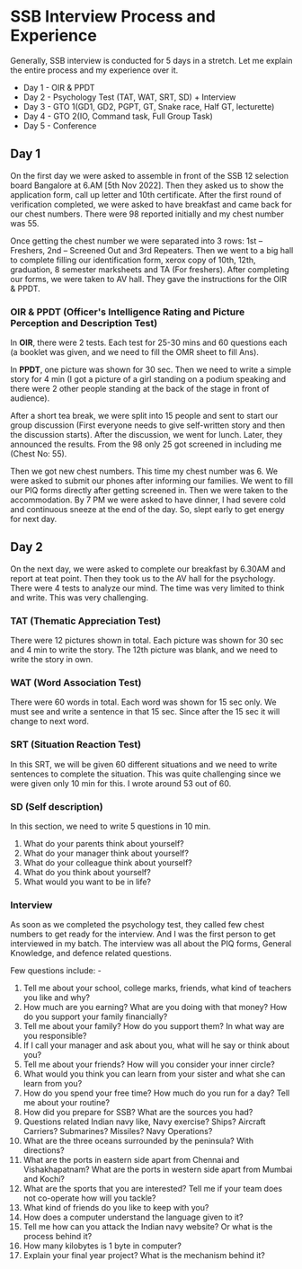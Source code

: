 # SSB Interview Process and Experience

Generally, SSB interview is conducted for 5 days in a stretch. Let me explain the entire process and my experience over it.
* Day 1 - OIR & PPDT
* Day 2 - Psychology Test (TAT, WAT, SRT, SD) + Interview
* Day 3 - GTO 1(GD1, GD2, PGPT, GT, Snake race, Half GT, lecturette)
* Day 4 - GTO 2(IO, Command task, Full Group Task)
* Day 5 - Conference

## Day 1
On the first day we were asked to assemble in front of the SSB 12 selection board Bangalore at 6.AM [5th Nov 2022]. Then they asked us to show the application form, call up letter and 10th certificate. After the first round of verification completed, we were asked to have breakfast and came back for our chest numbers. There were 98 reported initially and my chest number was 55.

Once getting the chest number we were separated into 3 rows: 1st – Freshers, 2nd – Screened Out and 3rd Repeaters. Then we went to a big hall to complete filling our identification form, xerox copy of 10th, 12th, graduation, 8 semester marksheets and TA (For freshers). After completing our forms, we were taken to AV hall. They gave the instructions for the OIR & PPDT.

### OIR & PPDT (Officer's Intelligence Rating and Picture Perception and Description Test)

In **OIR**, there were 2 tests. Each test for 25-30 mins and 60 questions each (a booklet was given, and we need to fill the OMR sheet to fill Ans).

In **PPDT**, one picture was shown for 30 sec. Then we need to write a simple story for 4 min (I got a picture of a girl standing on a podium speaking and there were 2 other people standing at the back of the stage in front of audience).

After a short tea break, we were split into 15 people and sent to start our group discussion (First everyone needs to give self-written story and then the discussion starts). After the discussion, we went for lunch. Later, they announced the results. From the 98 only 25 got screened in including me (Chest No: 55).

Then we got new chest numbers. This time my chest number was 6. We were asked to submit our phones after informing our families. We went to fill our PIQ forms directly after getting screened in. Then we were taken to the accommodation. By 7 PM we were asked to have dinner, I had severe cold and continuous sneeze at the end of the day. So, slept early to get energy for next day. 

## Day 2
On the next day, we were asked to complete our breakfast by 6.30AM and report at teat point. Then they took us to the AV hall for the psychology. There were 4 tests to analyze our mind. The time was very limited to think and write. This was very challenging.

### TAT (Thematic Appreciation Test)
There were 12 pictures shown in total. Each picture was shown for 30 sec and 4 min to write the story. The 12th picture was blank, and we need to write the story in own.

### WAT (Word Association Test)
There were 60 words in total. Each word was shown for 15 sec only. We must see and write a sentence in that 15 sec. Since after the 15 sec it will change to next word.

### SRT (Situation Reaction Test)
In this SRT, we will be given 60 different situations and we need to write sentences to complete the situation. This was quite challenging since we were given only 10 min for this. I wrote around 53 out of 60.

### SD (Self description)
In this section, we need to write 5 questions in 10 min.
1.	What do your parents think about yourself?
2.	What do your manager think about yourself?
3.	What do your colleague think about yourself?
4.	What do you think about yourself?
5.	What would you want to be in life? 

### Interview
As soon as we completed the psychology test, they called few chest numbers to get ready for the interview. And I was the first person to get interviewed in my batch. The interview was all about the PIQ forms, General Knowledge, and defence related questions. 

Few questions include: -
1.	Tell me about your school, college marks, friends, what kind of teachers you like and why?
2.	How much are you earning? What are you doing with that money? How do you support your family financially?
3.	Tell me about your family? How do you support them? In what way are you responsible?
4.	If I call your manager and ask about you, what will he say or think about you?
5.	Tell me about your friends? How will you consider your inner circle?
6.	What would you think you can learn from your sister and what she can learn from you?
7.	How do you spend your free time? How much do you run for a day? Tell me about your routine?
8.	How did you prepare for SSB? What are the sources you had? 
9.	Questions related Indian navy like, Navy exercise? Ships? Aircraft Carriers? Submarines? Missiles? Navy Operations?
10.	What are the three oceans surrounded by the peninsula? With directions?
11.	What are the ports in eastern side apart from Chennai and Vishakhapatnam? What are the ports in western side apart from Mumbai and Kochi?
12.	What are the sports that you are interested? Tell me if your team does not co-operate how will you tackle?
13.	What kind of friends do you like to keep with you?
14.	How does a computer understand the language given to it?
15.	Tell me how can you attack the Indian navy website? Or what is the process behind it?
16.	How many kilobytes is 1 byte in computer?
17.	Explain your final year project? What is the mechanism behind it?

